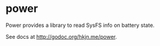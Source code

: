 power
=====

Power provides a library to read SysFS info on battery state.

See docs at http://godoc.org/hkjn.me/power.
